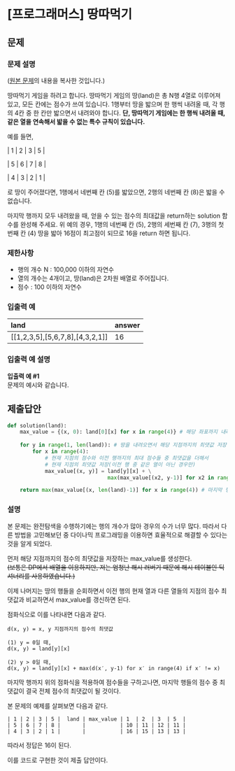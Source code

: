 # [프로그래머스] 땅따먹기
## 문제
### 문제 설명
([원본 문제](https://programmers.co.kr/learn/courses/30/lessons/12913)의 내용을 복사한 것입니다.)

땅따먹기 게임을 하려고 합니다. 땅따먹기 게임의 땅(land)은 총 N행 4열로 이루어져 있고, 모든 칸에는 점수가 쓰여 있습니다. 1행부터 땅을 밟으며 한 행씩 내려올 때, 각 행의 4칸 중 한 칸만 밟으면서 내려와야 합니다. **단, 땅따먹기 게임에는 한 행씩 내려올 때, 같은 열을 연속해서 밟을 수 없는 특수 규칙이 있습니다.**

예를 들면,

| 1 | 2 | 3 | 5 |

| 5 | 6 | 7 | 8 |

| 4 | 3 | 2 | 1 |

로 땅이 주어졌다면, 1행에서 네번째 칸 (5)를 밟았으면, 2행의 네번째 칸 (8)은 밟을 수 없습니다.

마지막 행까지 모두 내려왔을 때, 얻을 수 있는 점수의 최대값을 return하는 solution 함수를 완성해 주세요. 위 예의 경우, 1행의 네번째 칸 (5), 2행의 세번째 칸 (7), 3행의 첫번째 칸 (4) 땅을 밟아 16점이 최고점이 되므로 16을 return 하면 됩니다.

### 제한사항
* 행의 개수 N : 100,000 이하의 자연수
* 열의 개수는 4개이고, 땅(land)은 2차원 배열로 주어집니다.
* 점수 : 100 이하의 자연수

### 입출력 예
|land|answer|
|:---|:---|
|[[1,2,3,5],[5,6,7,8],[4,3,2,1]]|16|

### 입출력 예 설명
**입출력 예 #1**  
문제의 예시와 같습니다.

## 제출답안
```python
def solution(land):
    max_value = {(x, 0): land[0][x] for x in range(4)} # 해당 좌표까지 내려왔을 때의 점수의 최댓값
    
    for y in range(1, len(land)): # 땅을 내려오면서 해당 지점까지의 최댓값 저장
        for x in range(4):
            # 현재 지점의 점수와 이전 행까지의 최대 점수들 중 최댓값을 더해서 
            # 현재 지점의 최댓값 저장(이전 행 중 같은 열이 아닌 경우만)
            max_value[(x, y)] = land[y][x] + \
                                max(max_value[(x2, y-1)] for x2 in range(4) if x != x2)

    return max(max_value[(x, len(land)-1)] for x in range(4)) # 마지막 행의 점수들 중 최댓값 반환
```

### 설명
본 문제는 완전탐색을 수행하기에는 행의 개수가 많아 경우의 수가 너무 많다. 따라서 다른 방법을 고민해보던 중 
다이나믹 프로그래밍을 이용하면 효율적으로 해결할 수 있다는 것을 알게 되었다.

먼저 해당 지점까지의 점수의 최댓값을 저장하는 max_value를 생성한다.  
~~(보통은 DP에서 배열을 이용하지만, 저는 엄청난 해시 러버기 때문에 해시 테이블인 딕셔너리를 사용하였습니다.)~~

이제 나머지는 땅의 행들을 순회하면서 이전 행의 현재 열과 다른 열들의 지점의 점수 최댓값과 비교하면서 max_value를 갱신하면 된다.

점화식으로 이를 나타내면 다음과 같다.
```
d(x, y) = x, y 지점까지의 점수의 최댓값

(1) y = 0일 때,
d(x, y) = land[y][x]

(2) y > 0일 때,
d(x, y) = land[y][x] + max(d(x′, y-1) for x′ in range(4) if x′ != x)
```

마지막 행까지 위의 점화식을 적용하여 점수들을 구하고나면, 마지막 행들의 점수 중 최댓값이 결국 전체 점수의 최댓값이 될 것이다.

본 문제의 예제를 살펴보면 다음과 같다.

```
| 1 | 2 | 3 | 5 |  land | max_value | 1  | 2  | 3  | 5  |
| 5 | 6 | 7 | 8 |       |           | 10 | 11 | 12 | 11 |
| 4 | 3 | 2 | 1 |       |           | 16 | 15 | 13 | 13 |
```

따라서 정답은 16이 된다.

이를 코드로 구현한 것이 제출 답안이다.
